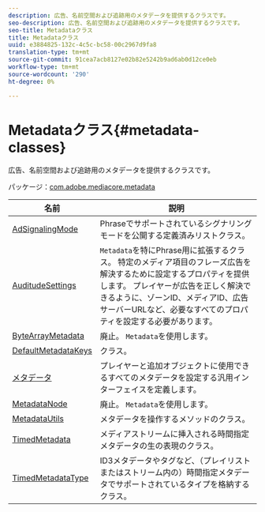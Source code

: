 ```yaml
---
description: 広告、名前空間および追跡用のメタデータを提供するクラスです。
seo-description: 広告、名前空間および追跡用のメタデータを提供するクラスです。
seo-title: Metadataクラス
title: Metadataクラス
uuid: e3884825-132c-4c5c-bc58-00c2967d9fa8
translation-type: tm+mt
source-git-commit: 91cea7acb8127e02b82e5242b9ad6ab0d12ce0eb
workflow-type: tm+mt
source-wordcount: '290'
ht-degree: 0%

---
```



# Metadataクラス{#metadata-classes}

広告、名前空間および追跡用のメタデータを提供するクラスです。

パッケージ：[com.adobe.mediacore.metadata](https://help.adobe.com/en_US/primetime/api/psdk/asdoc-dhls_1.4/com/adobe/mediacore/metadata/package-detail.html)

| 名前 | 説明 |
|---|---|
| [AdSignalingMode](https://help.adobe.com/en_US/primetime/api/psdk/asdoc-dhls_1.4/com/adobe/mediacore/metadata/AdSignalingMode.html) | Phraseでサポートされているシグナリングモードを公開する定義済みリストクラス。 |
| [AuditudeSettings](https://help.adobe.com/en_US/primetime/api/psdk/asdoc-dhls_1.4/com/adobe/mediacore/metadata/AuditudeSettings.html) | `Metadata`を特にPhrase用に拡張するクラス。 特定のメディア項目のフレーズ広告を解決するために設定するプロパティを提供します。 プレイヤーが広告を正しく解決できるように、ゾーンID、メディアID、広告サーバーURLなど、必要なすべてのプロパティを設定する必要があります。 |
| [ByteArrayMetadata](https://help.adobe.com/en_US/primetime/api/psdk/asdoc-dhls_1.4/com/adobe/mediacore/metadata/ByteArrayMetadata.html) | 廃止。 `Metadata`を使用します。 |
| [DefaultMetadataKeys](https://help.adobe.com/en_US/primetime/api/psdk/asdoc-dhls_1.4/com/adobe/mediacore/metadata/DefaultMetadataKeys.html) | クラス。 |
| [メタデータ](https://help.adobe.com/en_US/primetime/api/psdk/asdoc-dhls_1.4/com/adobe/mediacore/metadata/Metadata.html) | プレイヤーと追加オブジェクトに使用できるすべてのメタデータを設定する汎用インターフェイスを定義します。 |
| [MetadataNode](https://help.adobe.com/en_US/primetime/api/psdk/asdoc-dhls_1.4/com/adobe/mediacore/metadata/MetadataNode.html) | 廃止。 `Metadata`を使用します。 |
| [MetadataUtils](https://help.adobe.com/en_US/primetime/api/psdk/asdoc-dhls_1.4/com/adobe/mediacore/metadata/MetadataUtils.html) | メタデータを操作するメソッドのクラス。 |
| [TimedMetadata](https://help.adobe.com/en_US/primetime/api/psdk/asdoc-dhls_1.4/com/adobe/mediacore/metadata/TimedMetadata.html) | メディアストリームに挿入される時間指定メタデータの生の表現のクラス。 |
| [TimedMetadataType](https://help.adobe.com/en_US/primetime/api/psdk/asdoc-dhls_1.4/com/adobe/mediacore/metadata/TimedMetadataType.html) | ID3メタデータやタグなど、（プレイリストまたはストリーム内の）時間指定メタデータでサポートされているタイプを格納するクラス。 |